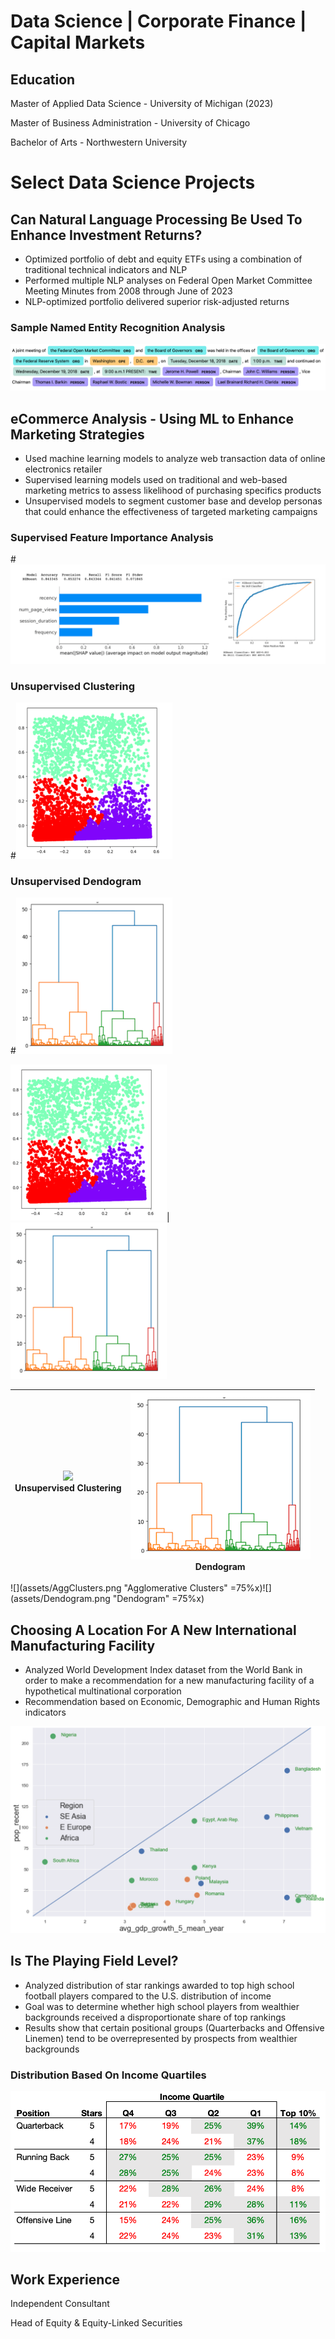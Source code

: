# Data Science | Corporate Finance | Capital Markets

## Education

Master of Applied Data Science - University of Michigan (2023)

Master of Business Administration - University of Chicago

Bachelor of Arts - Northwestern University

# Select Data Science Projects

## Can Natural Language Processing Be Used To Enhance Investment Returns?

- Optimized portfolio of debt and equity ETFs using a combination of traditional technical indicators and NLP
- Performed multiple NLP analyses on Federal Open Market Committee Meeting Minutes from 2008 through June of 2023
- NLP-optimized portfolio delivered superior risk-adjusted returns
  
### Sample Named Entity Recognition Analysis
![Photo](assets/NamedEntityRecogSample.png)
  
## eCommerce Analysis - Using ML to Enhance Marketing Strategies

- Used machine learning models to analyze web transaction data of online electronics retailer
- Supervised learning models used on traditional and web-based marketing metrics to assess likelihood of purchasing specifics products
- Unsupervised models to segment customer base and develop personas that could enhance the effectiveness of targeted marketing campaigns

### Supervised Feature Importance Analysis
#![Photo](assets/FeatImp_VideoCards.png)

### Unsupervised Clustering
#<img src="assets/AggClusters.png" width="250" height="250" />

### Unsupervised Dendogram
#<img src="assets/Dendogram.png" width="250" height="250" />


<img src="assets/AggClusters.png" title="test" width="250" height="250" />|<img src="assets/Dendogram.png" width="250" height="250" />

|![](assets/AggClusters.png")<br>Unsupervised Clustering|![](assets/Dendogram.png)<br>Dendogram|
|:-:|:-:|

![](assets/AggClusters.png "Agglomerative Clusters" =75%x)![](assets/Dendogram.png "Dendogram" =75%x)


## Choosing A Location For A New International Manufacturing Facility  
- Analyzed World Development Index dataset from the World Bank in order to make a recommendation for a new manufacturing facility of a hypothetical multinational corporation
- Recommendation based on Economic, Demographic and Human Rights indicators

![Photo](assets/PopVsAvgGDPGr.png)
 
## Is The Playing Field Level?

- Analyzed distribution of star rankings awarded to top high school football players compared to the U.S. distribution of income
- Goal was to determine whether high school players from wealthier backgrounds received a disproportionate share of top rankings
- Results show that certain positional groups (Quarterbacks and Offensive Linemen) tend to be overrepresented by prospects from wealthier backgrounds

### Distribution Based On Income Quartiles
![Photo](assets/OffenseQuartiles.png)

##  Work Experience

Independent Consultant

Head of Equity & Equity-Linked Securities
